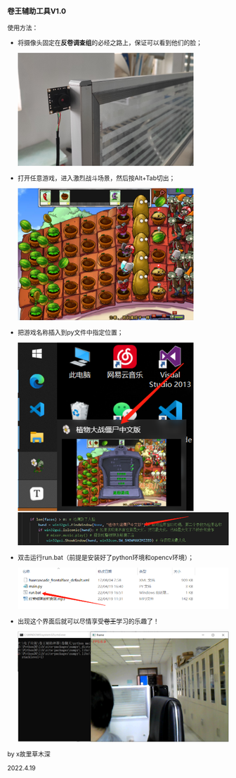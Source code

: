 ### 卷王辅助工具V1.0

使用方法：

- 将摄像头固定在**反卷调查组**的必经之路上，保证可以看到他们的脸；

  <div align=left><img width=400 src="卷王辅助工具\\image\\摄像头固定位置.jpg">

- 打开任意游戏，进入激烈战斗场景，然后按Alt+Tab切出；

  <div align=left><img width=400 src="卷王辅助工具\\image\\植物大战僵尸.jpg">

- 把游戏名称插入到py文件中指定位置；

  <div align=left><img width=400 src="卷王辅助工具\\image\\应用名.jpg">


  <div align=left><img width=700 src="卷王辅助工具\\image\\植物大战僵尸中文版.jpg">


- 双击运行run.bat（前提是安装好了python环境和opencv环境）；

  <div align=left><img width=500 src="卷王辅助工具\\image\\运行.jpg">

- 出现这个界面后就可以尽情享受~~卷王~~学习的乐趣了！

  <div align=left><img width=500 src="卷王辅助工具\\image\\主界面.jpg">







by x故里草木深

2022.4.19
